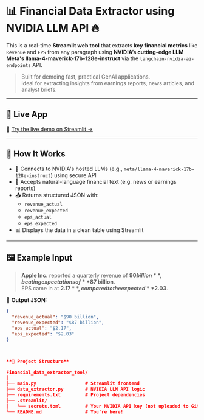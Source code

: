 # 📊 Financial Data Extractor using NVIDIA LLM API 🔥

This is a real-time **Streamlit web tool** that extracts **key financial metrics** like `Revenue` and `EPS` from any paragraph using **NVIDIA’s cutting-edge LLM Meta's llama-4-maverick-17b-128e-instruct** via the `langchain-nvidia-ai-endpoints` API.

> Built for demoing fast, practical GenAI applications.  
> Ideal for extracting insights from earnings reports, news articles, and analyst briefs.

---

## 🚀 Live App

🔗 [Try the live demo on Streamlit →]([https://your-deployed-app.streamlit.app](https://financialdataextractortool-prudhvi.streamlit.app/))

---

## 🧠 How It Works

- 🔌 Connects to NVIDIA's hosted LLMs (e.g., `meta/llama-4-maverick-17b-128e-instruct`) using secure API
- 🧾 Accepts natural-language financial text (e.g. news or earnings reports)
- 📤 Returns structured JSON with:
  - `revenue_actual`
  - `revenue_expected`
  - `eps_actual`
  - `eps_expected`
- 📊 Displays the data in a clean table using Streamlit

---

## 🖼 Example Input

> **Apple Inc.** reported a quarterly revenue of **$90 billion**, beating expectations of **$87 billion**.  
> EPS came in at **$2.17**, compared to the expected **$2.03**.

🧾 **Output JSON:**
```json
{
  "revenue_actual": "$90 billion",
  "revenue_expected": "$87 billion",
  "eps_actual": "$2.17",
  "eps_expected": "$2.03"
}



**📂 Project Structure**

Financial_data_extractor_tool/
│
├── main.py                  # Streamlit frontend
├── data_extractor.py        # NVIDIA LLM API logic
├── requirements.txt         # Project dependencies
├── .streamlit/
│   └── secrets.toml         # Your NVIDIA API key (not uploaded to GitHub)
└── README.md                # You're here!





